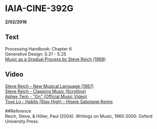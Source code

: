 # IAIA-CINE-392G
**2/02/2016**
  
## Text
Processing Handbook: Chapter 6  
Generative Design: S.21 - S.25  
[Music as a Gradual Process by Steve Reich (1968)](http://www.bussigel.com/systemsforplay/wp-content/uploads/2014/02/Reich_Gradual-Process.pdf)  

## Video  
[Steve Reich - New Musical Language (1987)](https://www.youtube.com/watch?v=LbXQThfR5K0)  
[Steve Reich - Clapping Music (Scrolling)](https://www.youtube.com/watch?v=lzkOFJMI5i8)  
[Aphex Twin - "On" (Official Music Video)](https://www.youtube.com/watch?v=8Dg2ywnooII)  
[Tove Lo - Habits (Stay High) - Hippie Sabotage Remix](https://www.youtube.com/watch?v=SYM-RJwSGQ8)  

##Reference  
Reich, Steve, & Hillier, Paul (2004). Writings on Music, 1965-2000. Oxford University Press.

